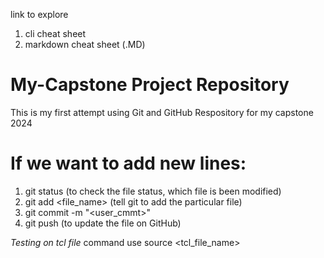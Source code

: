 link to explore

1. cli cheat sheet
2. markdown cheat sheet (.MD)

# My-Capstone Project Repository
This is my first attempt using Git and GitHub Respository for my capstone 2024

# If we want to add new lines:

1. git status (to check the file status, which file is been modified)
2. git add <file_name> (tell git to add the particular file)
3. git commit -m "<user_cmmt>"
4. git push (to update the file on GitHub)

*Testing on tcl file*
command use source <tcl_file_name>
